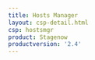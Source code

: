 ```yaml
---
title: Hosts Manager
layout: csp-detail.html
csp: hostsmgr
product: Stagenow
productversion: '2.4'
---
```





